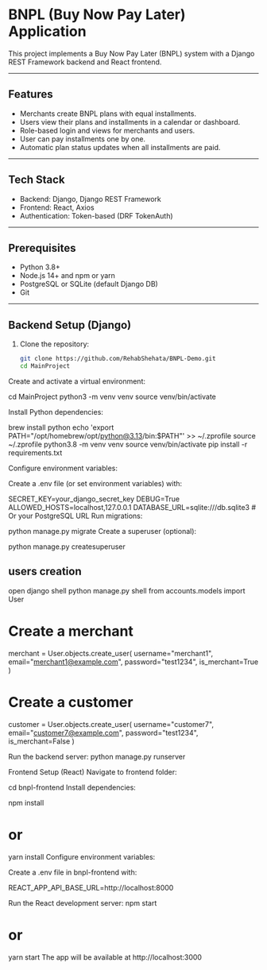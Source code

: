# BNPL (Buy Now Pay Later) Application

This project implements a Buy Now Pay Later (BNPL) system with a Django REST Framework backend and React frontend.

---

## Features

- Merchants create BNPL plans with equal installments.
- Users view their plans and installments in a calendar or dashboard.
- Role-based login and views for merchants and users.
- User can pay installments one by one.
- Automatic plan status updates when all installments are paid.

---

## Tech Stack

- Backend: Django, Django REST Framework
- Frontend: React, Axios
- Authentication: Token-based (DRF TokenAuth)

---

## Prerequisites

- Python 3.8+
- Node.js 14+ and npm or yarn
- PostgreSQL or SQLite (default Django DB)
- Git

---

## Backend Setup (Django)

1. Clone the repository:

   ```bash
   git clone https://github.com/RehabShehata/BNPL-Demo.git
   cd MainProject
Create and activate a virtual environment:

cd MainProject
python3 -m venv venv
source venv/bin/activate  

Install Python dependencies:

brew install python
echo 'export PATH="/opt/homebrew/opt/python@3.13/bin:$PATH"' >> ~/.zprofile
source ~/.zprofile
python3.8 -m venv venv
source venv/bin/activate
pip install -r requirements.txt
    
Configure environment variables:

Create a .env file (or set environment variables) with:

SECRET_KEY=your_django_secret_key
DEBUG=True
ALLOWED_HOSTS=localhost,127.0.0.1
DATABASE_URL=sqlite:///db.sqlite3   # Or your PostgreSQL URL
Run migrations:

python manage.py migrate
Create a superuser (optional):

python manage.py createsuperuser

## users creation

open django shell
python manage.py shell
from accounts.models import User

# Create a merchant
merchant = User.objects.create_user(
    username="merchant1", email="merchant1@example.com", password="test1234", is_merchant=True
)

# Create a customer
customer = User.objects.create_user(
    username="customer7", email="customer7@example.com", password="test1234", is_merchant=False
)

Run the backend server:
python manage.py runserver

Frontend Setup (React)
Navigate to frontend folder:

cd bnpl-frontend
Install dependencies:

npm install
# or
yarn install
Configure environment variables:

Create a .env file in bnpl-frontend with:

REACT_APP_API_BASE_URL=http://localhost:8000

Run the React development server:
npm start
# or
yarn start
The app will be available at http://localhost:3000

